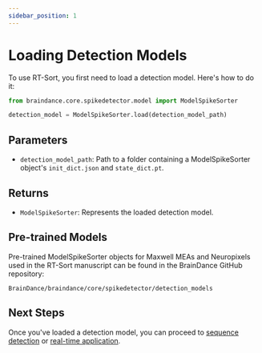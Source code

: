 ```yaml
---
sidebar_position: 1
---
```


# Loading Detection Models

To use RT-Sort, you first need to load a detection model. Here's how to do it:

```python
from braindance.core.spikedetector.model import ModelSpikeSorter

detection_model = ModelSpikeSorter.load(detection_model_path)
```

## Parameters

- `detection_model_path`: Path to a folder containing a ModelSpikeSorter object's `init_dict.json` and `state_dict.pt`.

## Returns

- `ModelSpikeSorter`: Represents the loaded detection model.

## Pre-trained Models

Pre-trained ModelSpikeSorter objects for Maxwell MEAs and Neuropixels used in the RT-Sort manuscript can be found in the BrainDance GitHub repository:

`BrainDance/braindance/core/spikedetector/detection_models`

## Next Steps

Once you've loaded a detection model, you can proceed to [sequence detection](sequence-detection) or [real-time application](real-time-application).